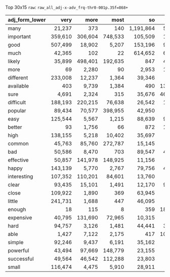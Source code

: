 Top 30x15 `raw`: `raw_all_adj-x-adv_frq-thr0-001p.35f=868+`

| adj_form_lower   |    very |    more |    most |        so |     not |      as |     too |   really |    much |   pretty |    less |    n't |    even |    also |   quite |
|:-----------------|--------:|--------:|--------:|----------:|--------:|--------:|--------:|---------:|--------:|---------:|--------:|-------:|--------:|--------:|--------:|
| many             |  21,237 |     373 |     140 | 1,191,864 |  58,442 | 434,631 | 450,194 |      518 |     201 |       54 |      54 |    580 |   5,310 |   1,132 |     230 |
| important        | 359,610 | 306,604 | 748,533 |   105,509 |  17,351 | 102,823 |  12,879 |   72,175 |   1,826 |    6,594 |  25,152 |  7,071 |     658 |  67,118 |   5,670 |
| good             | 507,499 |  18,902 |   5,207 |   153,196 |  96,143 | 235,348 |  59,683 |  260,281 |  14,343 |  243,692 |   2,544 | 34,203 |   2,334 |  20,518 |  27,613 |
| much             |  42,365 |     102 |      22 |   614,652 |  66,410 | 355,368 | 583,184 |    3,066 |     284 |   57,884 |      15 | 13,683 |     999 |     407 |      87 |
| likely           |  35,899 | 498,401 | 192,635 |       847 |  46,858 |  31,820 |   1,196 |      466 |     259 |    1,312 | 139,538 | 17,793 |     846 |  16,795 |   7,419 |
| more             |      69 |   2,280 |      90 |     2,953 |  17,641 |   2,851 |      52 |    4,561 | 355,655 |       14 |     939 |    696 | 199,527 |   2,643 |      69 |
| different        | 233,008 |  12,237 |   1,364 |    39,346 |   4,024 |   9,296 |   5,198 |    6,545 |  44,251 |    2,140 |     198 |    792 |     349 |   3,712 |  43,184 |
| available        |     403 |   9,739 |   1,384 |       490 | 132,371 |   1,879 |     277 |      552 |     979 |       32 |   1,978 | 20,868 |   2,227 | 114,567 |     117 |
| sure             |   4,691 |   2,324 |     315 |    35,676 | 467,213 |   3,900 |   8,714 |   20,125 |     341 |   84,366 |   2,358 | 92,560 |  14,871 |   2,043 |  36,320 |
| difficult        | 188,193 | 220,215 |  76,638 |    26,542 |  19,841 |  16,041 |  27,938 |   18,779 |     638 |    5,649 |   5,467 |  5,778 |     784 |   4,195 |  15,489 |
| popular          |  89,434 |  70,577 | 398,955 |    42,950 |   4,558 |  15,226 |   2,153 |    5,022 |   1,305 |    3,214 |   8,844 |  1,788 |     298 |   7,180 |  11,716 |
| easy             | 125,544 |   5,567 |   1,215 |    88,639 |  95,490 |  73,233 |  40,465 |   29,583 |     816 |   31,788 |   1,832 | 37,638 |     520 |   9,937 |  18,250 |
| better           |      93 |   1,756 |      66 |       872 |  13,540 |   1,990 |      30 |    1,770 | 295,224 |       16 |      92 |  1,819 | 138,886 |   2,807 |     171 |
| high             | 138,155 |   5,218 |  10,402 |    35,697 |   5,769 |  68,042 |  78,087 |   11,041 |     576 |   13,002 |     528 |  2,392 |     284 |   5,023 |  10,239 |
| common           |  45,763 |  85,760 | 272,787 |    15,145 |   7,175 |  11,388 |  10,439 |    1,531 |     916 |    7,186 |  16,523 |  1,347 |     222 |   6,225 |  14,326 |
| bad              |  50,586 |   8,470 |     703 |    89,547 |  45,132 |  70,769 |  82,159 |   49,477 |   1,675 |   20,388 |   1,743 | 19,968 |     509 |   1,520 |   1,849 |
| effective        |  50,857 | 141,978 | 148,925 |    11,156 |   7,561 |  27,812 |     591 |    4,532 |     508 |    2,078 |  17,454 |  2,100 |     303 |   3,941 |   4,780 |
| happy            | 143,139 |   5,770 |   2,767 |    79,756 |  47,886 |  11,816 |  16,447 |   37,939 |     547 |   12,490 |   3,130 | 20,152 |     602 |   6,716 |  14,214 |
| interesting      | 107,352 | 110,201 |  84,601 |    13,760 |   2,894 |   7,990 |   1,121 |   42,588 |     809 |   11,926 |   6,631 |  1,528 |     462 |   9,552 |  12,682 |
| clear            |  93,435 |  15,101 |   1,491 |    12,170 |  91,591 |  13,449 |   2,575 |    5,766 |     538 |   29,902 |  10,241 | 19,228 |   1,774 |   7,346 |  20,270 |
| close            | 109,922 |   1,890 |     369 |    63,945 |   6,760 |  64,263 |  56,710 |   14,008 |     298 |   20,803 |     306 |  3,564 |  24,229 |   4,914 |   6,395 |
| little           | 241,731 |   1,688 |     447 |    46,095 |     279 |  72,004 |  61,310 |    1,736 |      79 |    8,094 |      57 |     52 |     606 |     116 |     276 |
| enough           |      18 |     115 |       8 |       359 | 181,791 |     259 |      14 |    1,773 |     118 |    1,620 |      31 | 78,426 |   1,948 |     423 |   6,604 |
| expensive        |  40,795 | 131,690 |  72,965 |    10,315 |   3,397 |   5,834 |  41,277 |    4,962 |     384 |    3,295 |  57,375 |    887 |     145 |   1,673 |   8,396 |
| hard             |  94,757 |   3,126 |   1,481 |    44,441 |  33,573 |   4,657 |  36,275 |   56,617 |   2,262 |   14,769 |     680 | 11,416 |     822 |   5,043 |   6,592 |
| able             |   1,427 |   7,122 |   2,175 |       417 | 107,207 |     491 |      45 |    3,176 |     232 |       31 |   7,784 | 58,610 |   7,143 |  28,229 |   1,551 |
| simple           |  92,246 |   9,437 |   6,191 |    35,162 |   4,548 |  90,408 |   6,559 |   12,779 |     273 |   27,981 |     450 |  1,618 |     651 |   1,553 |  20,836 |
| powerful         |  43,494 |  97,669 | 148,779 |    23,155 |   1,594 |  14,147 |   6,942 |    5,578 |     226 |    3,557 |   6,552 |    645 |     130 |     635 |   2,485 |
| successful       |  49,564 |  46,542 | 112,288 |    23,803 |   7,615 |  13,759 |   1,493 |    3,310 |     166 |    2,596 |   7,476 |  2,432 |     217 |   1,237 |   4,458 |
| small            | 116,474 |   4,475 |   5,910 |    28,911 |   1,908 |  19,089 |  73,246 |    7,129 |     237 |    7,047 |     127 |    490 |   2,056 |     994 |   8,896 |